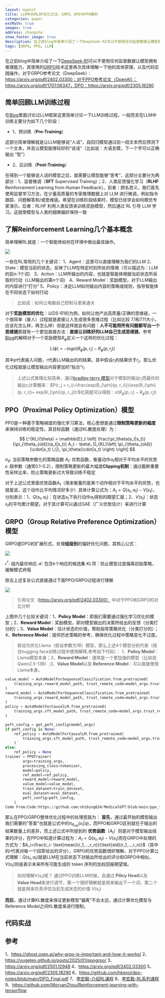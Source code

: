 ```yaml
---
layout: mypost
title: LLM中的RLHF优化方法：GRPO、DPO与PPO解析
categories: paper
extMath: true
images: true
address: changsha
show_footer_image: true
description: 在之前blog中简单介绍了一下DeepSeek-R1可以不使用任何监督数据让模型拥有推理能力，其使用的GRPO技术这里再次具体理解一下他的具体原理，以及代码实践操作
tags: [GRPO, PPO, LLM]
---
```


在之前blog中简单介绍了一下[DeepSeek-R1](https://arxiv.org/pdf/2501.12948)可以不使用任何监督数据让模型拥有推理能力，其使用的[GRPO](https://www.big-yellow-j.top/posts/2025/02/15/LLM.html#:~:text=%E6%8C%87%E6%A0%87%EF%BC%89%E6%83%A9%E7%BD%9A%E5%81%8F%E5%B7%AE-,PPO%E5%92%8C%20GRPO,-%E4%B8%8A%E9%9D%A2%E6%8F%90%E5%88%B0%E7%9A%84)技术这里再次具体理解一下他的具体原理，以及代码实践操作。对于GRPO参考论文（DeepSeek）：https://arxiv.org/pdf/2402.03300；对于PPO参考论文（OpenAI）：https://arxiv.org/pdf/1707.06347，DPO：https://arxiv.org/pdf/2305.18290

## 简单回顾LLM训练过程

在[Blog](https://www.big-yellow-j.top/posts/2025/02/15/LLM.html)里面讨论过LLM框架这里简单讨论一下LLM训练过程，一般而言在LLM中训练主要分为如下几个阶段：

* 1、预训练（**Pre-Training**）

这部分简单理解就是让LLM能够说“人话”，自回归模型通过前一段文本然后预测下一个文本，并且让模型能够较好的“说话”（比如说：大语言模，下一个字可以正确输出 “型”）

* 2、后训练（**Post-Training**）

在得到一个能够说人话的模型之后，就需要让模型能够“思考”，这部分主要分为两部分：1、监督微调（**SFT** Supervised Training）；2、人类反馈强化学习（**RLHF** Reinforcement Learning from Human Feedback）。前者：顾名思义，我们首先使用监督学习方法，在少量高质量的专家推理数据上对 LLM 进行微调，例如指令跟踪、问题解答和/或思维链。希望在训练阶段结束时，模型已经学会如何模仿专家演示。后者：RLHF 利用人类反馈来训练奖励模型，然后通过 RL 引导 LLM 学习。这就使模型与人类的细微偏好保持一致

## 了解Reinforcement Learning几个基本概念

简单理解RL就是：一个智能体如何在环境中做出最佳操作。

![](https://s2.loli.net/2025/03/31/IQNVWPXLUgRMlZm.png)

一些在RL常用的几个关键词：
1、Agent：这里可以直接理解为我们的LLM
2、State：模型当前的状态，反映了LLM在特定时刻所处的情境（可以描述为：LLM的前n-1个词）
3、Action：LLM所输出的内容，也就是智能体根据当前状态所采取的行动（LLM输出的第n个词）
4、Reward Model：奖励模型，对于LLM输出的内容进行“打分”
5、Policy：决定LLM如何输出内容的策略或规则，指导智能体在不同状态下如何行动

> 比如说：如何让电脑自己控制马里奥通关

对于**奖励模型的优化**：以DS-R1的为例，如何让他产出高质量/正确的思维链，一个很简单（废人）过程就是直接让人生成很多思维过程（比如比较 7.1和7.11大小，应该先怎么样，再怎么样）但是这样就会有问题：**人不可能将所有问题都写出一个思维链**那就有一个更加直接办法：**直接让训练好的LLM自己生成思维链**。参考[Blog](https://ghost.oxen.ai/why-grpo-is-important-and-how-it-works/)的解释对于一个奖励模型$R_{\phi}$定义一个这样的优化过程：

$$
\mathrm{L}(\phi)=-log \sigma(R_{\phi}(p, r_i)- R_{\phi}(p, r_j))
$$

其中$p$代表输入问题，$r$代表LLM输出的的结果。其中假设$r_i$的结果优于$r_j$，那么优化过程就是让模型输出内容更加的“贴合”$r_i$

> 上述公式推理比较简单，通过[bradley-terry 模型](https://baike.baidu.com/item/Bradley-Terry%20%E6%A8%A1%E5%9E%8B/24209136)对于模型的输出$r_j$而最优的输出$r_i$计算概率：$P(r_j > r_i)=\frac{exp(R_{\phi}(p, r_i))}{exp(R_{\phi}(p, r_i))+ exp(R_{\phi}(p, r_j))}$化简就可以得到：$\sigma(R_{\phi}(p, r_i)- R_{\phi}(p, r_j))$

## PPO（Proximal Policy Optimization）模型

PPO是一种基于策略梯度的强化学习算法，核心思想是通过**限制策略更新的幅度**来保持训练的稳定性。其目标函数（通过KL散度处理）为：

$$
L^{KL}(\theta) = \mathbb{E}_t \left[ \frac{\pi_\theta(a_t|s_t)}{\pi_{\theta_{old}}(a_t|s_t)} A_t - \beta\, D_{KL}\left( \pi_{\theta_{old}}(\cdot|s_t) \,\|\, \pi_\theta(\cdot|s_t) \right) \right]
$$


$\pi_\theta$: 当前策略参数化的策略函数
$A_t$: 优势函数，衡量动作$a_t$相对于平均水平的优势
$\epsilon$: 超参数（通常0.1-0.2），限制策略更新的最大幅度
​**Clipping机制**：通过截断重要性采样比率，防止策略更新过大导致训练不稳定

对于上述公式里面优势函数$A_t$（用来衡量的是某个动作相对于平均水平的优势，也就是说，这个动作比平均情况好多少）具体计算公式为：$A_t=Q(s_t, a_t)-V(s_t)$，分别表示：1、$Q(s_t, a_t)$：在状态$s_t$下执行动作$a_t$得到的期望汇报；2、$V(s_t)$：状态$s_t$的平均累计期望。对于其计算可以通过GAE（广义优势估计）来进行计算

## GRPO（Group Relative Preference Optimization）模型

GRPO是DPO的扩展形式，处理**组级别**的偏好优化问题，其核心公式：

![](https://s2.loli.net/2025/02/19/k6qf7PoUvxQJbnR.png)

$r^*$: 组内最优响应
$\mathcal{R}$: 包含k个响应的候选集
KL项：防止模型过度偏离初始策略，缓解模式坍塌

除去上述复杂公式直接通过下面PPO/GRPO过程进行理解

![](https://s2.loli.net/2025/03/25/FkLG7VDmEpg4hKS.png)

> 引用论文（https://arxiv.org/pdf/2402.03300） 中对于PPO和GRPO的对比分析

上图中几个比较关键词：1、**Policy Model**：即我们需要通过强化学习优化的模型；2、**Reward Model**：奖励模型，即对模型做出的决策所给出的反馈（分类打分的）；3、**Value Model**：估计状态的价值，帮助指导策略优化（分类打分的）；4、**Reference Model**：提供历史策略的参考，确保优化过程中策略变化不过度。

> 假设为优化Llama（假设参数为1B）模型，那么上述4个模型分别代表（结合hugging face训练过程中使用解释,参考如下代码）：
> 1、**Policy Model**：Llama模型本身；2、**Reward Model**：通常是一个更加强的模型（比如说Qwen2.5-13B）;3、**Value Model**以及 **Reference Model**：可以直接使用 Llama本身。

```python
value_model = AutoModelForSequenceClassification.from_pretrained(
    training_args.reward_model_path, trust_remote_code=model_args.trust_remote_code, num_labels=1
)
reward_model = AutoModelForSequenceClassification.from_pretrained(
    training_args.reward_model_path, trust_remote_code=model_args.trust_remote_code, num_labels=1
)
policy = AutoModelForCausalLM.from_pretrained(
    training_args.sft_model_path, trust_remote_code=model_args.trust_remote_code
)

peft_config = get_peft_config(model_args)
if peft_config is None:
    ref_policy = AutoModelForCausalLM.from_pretrained(
        training_args.sft_model_path, trust_remote_code=model_args.trust_remote_code
    )
else:
    ref_policy = None
trainer = PPOTrainer(
        args=training_args,
        processing_class=tokenizer,
        model=policy,
        ref_model=ref_policy,
        reward_model=reward_model,
        value_model=value_model,
        train_dataset=train_dataset,
        eval_dataset=eval_dataset,
        peft_config=peft_config,
    )
Code From:Code:https://github.com/shibing624/MedicalGPT/blob/main/ppo_training.py
```

那么在PPO/GRPO整体优化过程中的处理思路为：
**首先**，通过最开始的模型输出我们需要的“答案”也就是公式中的$\pi_{\theta_{old}}(o_i|q)$，而PPO和GRPO区别就在于输出的结果数量上的差异，而上述公式中所提到的 **优势函数**（$A_t$）则是对于模型输出结果的评分，在PPO中知道计算过程为：$A_t=Q(s_t, a_t)-V(s_t)$而在GRPO中处理的方式为：$A_i=\frac{r_i- \text{mean}(r_1,...,r_n)}{\text{std}(r_1,...,r_n)}$（其中的$r$代表对每一个回答给出的评分），GRPO的优势函数很好理解，对于PPO计算公式理解：$Q(s_t, a_t)$就是LLM在当前状态下对输出所给出的评分和GRPO中相似，$V(s_t)$则是表示未来所有可能生成的 token 序列的加权回报期望值。

> 如何理解$V(s_t)$呢？
> 通过PPO训练LLM时候，会通过 **Pilicy Head**以及 **Value Head**来进行调节，第一个很好理解就是用来输出下一个词，第二个就是用来负责评估当前生成状态的价值 $V(s_t)$

**而后**，通过计算KL散度来保证更新模型“偏离”不会太远，通过计算优化模型与Reference Model之间KL散度来进行限制。

## 代码实战


## 参考
1、https://ghost.oxen.ai/why-grpo-is-important-and-how-it-works/
2、https://yugeten.github.io/posts/2025/01/ppogrpo/
3、https://arxiv.org/pdf/2501.12948
4、https://arxiv.org/pdf/2402.03300
5、https://arxiv.org/pdf/2305.18290
6、https://github.com/hkproj/dpo-notes/blob/main/DPO_Final.pdf
7、[李宏毅-介绍RL课程](https://www.youtube.com/watch?v=W8XF3ME8G2I)
8、[李宏毅-RL系列课程](https://www.youtube.com/playlist?list=PLJV_el3uVTsODxQFgzMzPLa16h6B8kWM_)
9、https://github.com/MorvanZhou/Reinforcement-learning-with-tensorflow